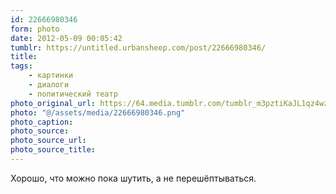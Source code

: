 ```yaml
---
id: 22666980346
form: photo
date: 2012-05-09 00:05:42
tumblr: https://untitled.urbansheep.com/post/22666980346/
title:
tags:
    - картинки
    - диалоги
    - политический театр
photo_original_url: https://64.media.tumblr.com/tumblr_m3pztiKaJL1qz4wzio1_500.png
photo: "@/assets/media/22666980346.png"
photo_caption:
photo_source:
photo_source_url:
photo_source_title:
---
```


<p>Хорошо, что можно пока шутить, а не перешёптываться.</p>
